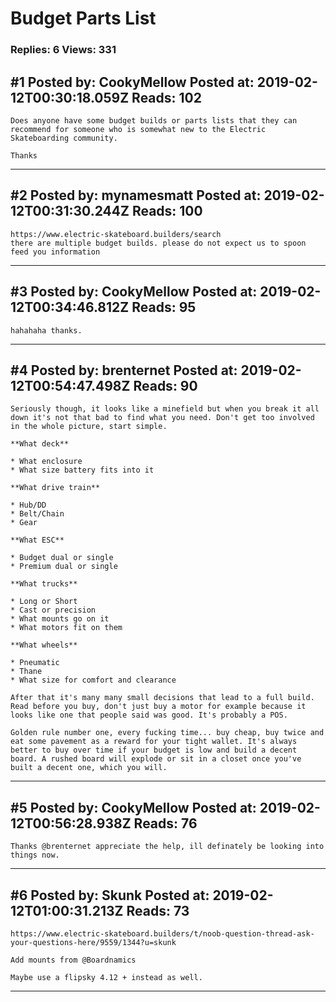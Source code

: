 # Budget Parts List

### Replies: 6 Views: 331

## \#1 Posted by: CookyMellow Posted at: 2019-02-12T00:30:18.059Z Reads: 102

```
Does anyone have some budget builds or parts lists that they can recommend for someone who is somewhat new to the Electric Skateboarding community.

Thanks
```

---
## \#2 Posted by: mynamesmatt Posted at: 2019-02-12T00:31:30.244Z Reads: 100

```
https://www.electric-skateboard.builders/search
there are multiple budget builds. please do not expect us to spoon feed you information
```

---
## \#3 Posted by: CookyMellow Posted at: 2019-02-12T00:34:46.812Z Reads: 95

```
hahahaha thanks.
```

---
## \#4 Posted by: brenternet Posted at: 2019-02-12T00:54:47.498Z Reads: 90

```
Seriously though, it looks like a minefield but when you break it all down it's not that bad to find what you need. Don't get too involved in the whole picture, start simple. 

**What deck**

* What enclosure
* What size battery fits into it

**What drive train**

* Hub/DD
* Belt/Chain
* Gear

**What ESC**

* Budget dual or single
* Premium dual or single

**What trucks**

* Long or Short
* Cast or precision
* What mounts go on it
* What motors fit on them

**What wheels**

* Pneumatic
* Thane
* What size for comfort and clearance

After that it's many many small decisions that lead to a full build. Read before you buy, don't just buy a motor for example because it looks like one that people said was good. It's probably a POS.

Golden rule number one, every fucking time... buy cheap, buy twice and eat some pavement as a reward for your tight wallet. It's always better to buy over time if your budget is low and build a decent board. A rushed board will explode or sit in a closet once you've built a decent one, which you will.
```

---
## \#5 Posted by: CookyMellow Posted at: 2019-02-12T00:56:28.938Z Reads: 76

```
Thanks @brenternet appreciate the help, ill definately be looking into things now.
```

---
## \#6 Posted by: Skunk Posted at: 2019-02-12T01:00:31.213Z Reads: 73

```
https://www.electric-skateboard.builders/t/noob-question-thread-ask-your-questions-here/9559/1344?u=skunk

Add mounts from @Boardnamics

Maybe use a flipsky 4.12 + instead as well.
```

---
